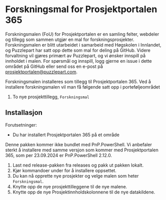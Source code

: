 # Forskningsmal for Prosjektportalen 365

Forskningsmalen (FoU) for Prosjektportalen er en samling felter, webdeler og tillegg som sammen utgjør en mal for forskningsprosjekter. Forskningsmalen er blitt utarbeidet i samarbeid med Høgskolen i Innlandet, og Puzzlepart har satt opp dette som mal for deling på GitHub. Videre forvaltning vil gjøres primært av Puzzlepart, og vi ønsker innspill på innholdet i malen. For spørsmål og innspill, logg gjerne en issue i dette området på GitHub eller send oss en e-post på <prosjektportalen@puzzlepart.com>.

Forskningsmalen installeres som tillegg til Prosjektportalen 365. Ved å installere forskningsmalen vil man få følgende satt opp i porteføljeområdet

1. To nye prosjekttillegg, `Forskningsmal`

## Installasjon

Forutsetninger:

- Du har installert Prosjektportalen 365 på et område

Denne pakken kommer ikke bundlet med PnP.PowerShell. Vi anbefaler sterkt å installere med samme versjon som kommer med Prosjektportalen 365, som per 23.09.2024 er PnP.PowerShell 2.12.0.

1. Last ned release-pakken fra releases og pakk ut pakken lokalt.
2. Kjør kommandoer under for å installere oppsettet.
3. Du kan nå opprette nye prosjekter og velge malen som heter `Forskningsmal`.
4. Knytte opp de nye prosjekttilleggene til de nye malene.
5. Knytte opp de nye Prosjektinnholdskolonnene til de nye datakildene.

```pwsh